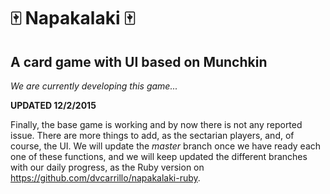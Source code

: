 # :mahjong: Napakalaki :mahjong:
## A card game with UI based on Munchkin

*We are currently developing this game...*

**UPDATED 12/2/2015**

Finally, the base game is working and by now there is not any reported
issue. There are more things to add, as the sectarian players, and, of
course, the UI.
We will update the *master* branch once we have ready each one of these
functions, and we will keep updated the different branches with our daily
progress, as the Ruby version on https://github.com/dvcarrillo/napakalaki-ruby.
